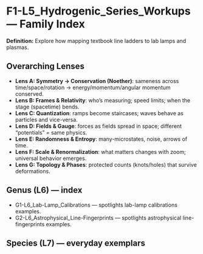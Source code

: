 # F1-L5_Hydrogenic_Series_Workups — Family Index
**Definition:** Explore how mapping textbook line ladders to lab lamps and plasmas.

## Overarching Lenses

- **Lens A: Symmetry -> Conservation (Noether)**: sameness across time/space/rotation → energy/momentum/angular momentum conserved.
- **Lens B: Frames & Relativity**: who’s measuring; speed limits; when the stage (spacetime) bends.
- **Lens C: Quantization**: ramps become staircases; waves behave as particles and vice-versa.
- **Lens D: Fields & Gauge**: forces as fields spread in space; different “potentials” = same physics.
- **Lens E: Randomness & Entropy**: many-microstates, noise, arrows of time.
- **Lens F: Scale & Renormalization**: what matters changes with zoom; universal behavior emerges.
- **Lens G: Topology & Phases**: protected counts (knots/holes) that survive deformations.

## Genus (L6) — index
- G1-L6_Lab-Lamp_Calibrations — spotlights lab-lamp calibrations examples.
- G2-L6_Astrophysical_Line-Fingerprints — spotlights astrophysical line-fingerprints examples.

## Species (L7) — everyday exemplars
